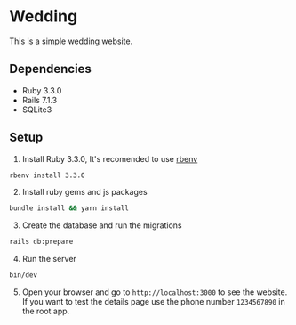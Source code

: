 # Wedding

This is a simple wedding website.

## Dependencies

- Ruby 3.3.0
- Rails 7.1.3
- SQLite3

## Setup

1. Install Ruby 3.3.0, It's recomended to use [rbenv](https://github.com/rbenv/rbenv)

```bash
rbenv install 3.3.0
```

2. Install ruby gems and js packages

```bash
bundle install && yarn install
```


3. Create the database and run the migrations

```bash
rails db:prepare
```

4. Run the server

```bash
bin/dev
```

5. Open your browser and go to `http://localhost:3000` to see the website. If you want to test the details page use the phone number `1234567890` in the root app.
